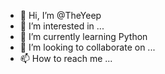- 👋 Hi, I’m @TheYeep
- 👀 I’m interested in ...
- 🌱 I’m currently learning Python
- 💞️ I’m looking to collaborate on ...
- 📫 How to reach me ...

<!---
TheYeep/TheYeep is a ✨ special ✨ repository because its `README.md` (this file) appears on your GitHub profile.
You can click the Preview link to take a look at your changes.
--->
